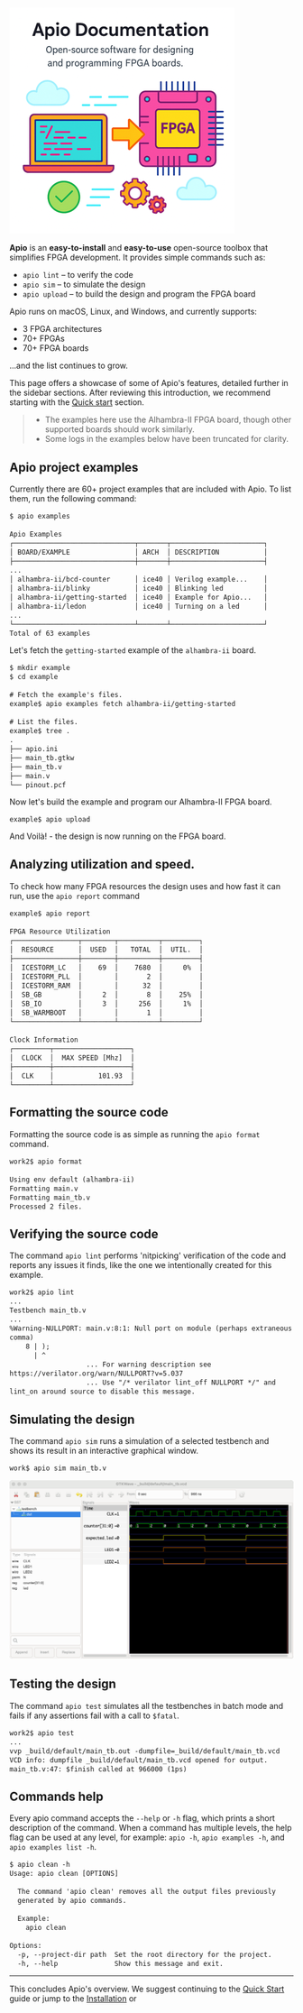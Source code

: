 #

![](assets/apio-illustration.png)

**Apio** is an **easy-to-install** and **easy-to-use** open-source toolbox that simplifies FPGA development. It provides simple commands such as:

- `apio lint` – to verify the code
- `apio sim` – to simulate the design
- `apio upload` – to build the design and program the FPGA board

Apio runs on macOS, Linux, and Windows, and currently supports:

- 3 FPGA architectures
- 70+ FPGAs
- 70+ FPGA boards

…and the list continues to grow.

This page offers a showcase of some of Apio's features, detailed further in the sidebar sections. After reviewing this introduction, we recommend starting with the [Quick start](quick-start.md) section.

> - The examples here use the Alhambra-II FPGA board, though other supported boards should work similarly.
> - Some logs in the examples below have been truncated for clarity.

## Apio project examples

Currently there are 60+ project examples that are included with Apio. To list them, run the following command:

```
$ apio examples

Apio Examples
┌──────────────────────────────┬───────┬───────────────────────┐
│ BOARD/EXAMPLE                │ ARCH  │ DESCRIPTION           │
├──────────────────────────────┼───────┼───────────────────────┤
...
│ alhambra-ii/bcd-counter      │ ice40 │ Verilog example...    │
│ alhambra-ii/blinky           │ ice40 │ Blinking led          │
│ alhambra-ii/getting-started  │ ice40 │ Example for Apio...   │
│ alhambra-ii/ledon            │ ice40 │ Turning on a led      │
...
└──────────────────────────────┴───────┴───────────────────────┘
Total of 63 examples
```

Let's fetch the `getting-started` example of the `alhambra-ii` board.

```
$ mkdir example
$ cd example

# Fetch the example's files.
example$ apio examples fetch alhambra-ii/getting-started

# List the files.
example$ tree .
.
├── apio.ini
├── main_tb.gtkw
├── main_tb.v
├── main.v
└── pinout.pcf
```

Now let's build the example and program our Alhambra-II FPGA board.

```
example$ apio upload
```

And Voilà! - the design is now running on the FPGA board.

## Analyzing utilization and speed.

To check how many FPGA resources the design uses and how fast it can run, use the `apio report` command

```
example$ apio report

FPGA Resource Utilization
┌────────────────┬────────┬──────────┬─────────┐
│  RESOURCE      │  USED  │   TOTAL  │  UTIL.  │
├────────────────┼────────┼──────────┼─────────┤
│  ICESTORM_LC   │    69  │    7680  │     0%  │
│  ICESTORM_PLL  │        │       2  │         │
│  ICESTORM_RAM  │        │      32  │         │
│  SB_GB         │     2  │       8  │    25%  │
│  SB_IO         │     3  │     256  │     1%  │
│  SB_WARMBOOT   │        │       1  │         │
└────────────────┴────────┴──────────┴─────────┘

Clock Information
┌─────────┬───────────────────┐
│  CLOCK  │  MAX SPEED [Mhz]  │
├─────────┼───────────────────┤
│  CLK    │           101.93  │
└─────────┴───────────────────┘
```

## Formatting the source code

Formatting the source code is as simple as running the `apio format` command.

```
work2$ apio format

Using env default (alhambra-ii)
Formatting main.v
Formatting main_tb.v
Processed 2 files.
```

## Verifying the source code

The command `apio lint` performs 'nitpicking' verification of the code and reports any issues it finds, like
the one we intentionally created for this example.

```
work2$ apio lint
...
Testbench main_tb.v
...
%Warning-NULLPORT: main.v:8:1: Null port on module (perhaps extraneous comma)
    8 | );
      | ^
                   ... For warning description see https://verilator.org/warn/NULLPORT?v=5.037
                   ... Use "/* verilator lint_off NULLPORT */" and lint_on around source to disable this message.
```

## Simulating the design

The command `apio sim` runs a simulation of a selected testbench and shows its result in an interactive graphical window.

```
work$ apio sim main_tb.v
```

![](assets/sim-gtkwave.png)

## Testing the design

The command `apio test` simulates all the testbenches in batch mode and fails if any assertions fail with
a call to `$fatal`.

```
work2$ apio test
...
vvp _build/default/main_tb.out -dumpfile=_build/default/main_tb.vcd
VCD info: dumpfile _build/default/main_tb.vcd opened for output.
main_tb.v:47: $finish called at 966000 (1ps)
```

## Commands help

Every apio command accepts the `--help` or `-h` flag, which prints a short description of the command. When a command has multiple levels, the help flag can be used at any level, for example: `apio -h`, `apio examples -h`, and `apio examples list -h`.

```
$ apio clean -h
Usage: apio clean [OPTIONS]

  The command 'apio clean' removes all the output files previously
  generated by apio commands.

  Example:
    apio clean

Options:
  -p, --project-dir path  Set the root directory for the project.
  -h, --help              Show this message and exit.
```

---

This concludes Apio's overview. We suggest continuing to the
[Quick Start](quick-start.md) guide or jump to the
[Installation](installing-apio.md) or

